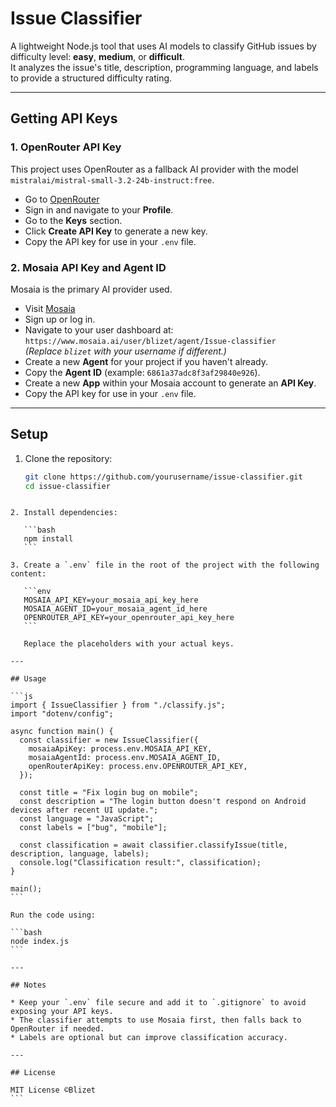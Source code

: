 
# Issue Classifier

A lightweight Node.js tool that uses AI models to classify GitHub issues by difficulty level: **easy**, **medium**, or **difficult**.  
It analyzes the issue's title, description, programming language, and labels to provide a structured difficulty rating.

---

## Getting API Keys

### 1. OpenRouter API Key

This project uses OpenRouter as a fallback AI provider with the model `mistralai/mistral-small-3.2-24b-instruct:free`.

- Go to [OpenRouter](https://openrouter.ai/)
- Sign in and navigate to your **Profile**.
- Go to the **Keys** section.
- Click **Create API Key** to generate a new key.
- Copy the API key for use in your `.env` file.

### 2. Mosaia API Key and Agent ID

Mosaia is the primary AI provider used.

- Visit [Mosaia](https://www.mosaia.io/)
- Sign up or log in.
- Navigate to your user dashboard at:  
  `https://www.mosaia.ai/user/blizet/agent/Issue-classifier`  
  *(Replace `blizet` with your username if different.)*
- Create a new **Agent** for your project if you haven't already.
- Copy the **Agent ID** (example: `6861a37adc8f3af29840e926`).
- Create a new **App** within your Mosaia account to generate an **API Key**.
- Copy the API key for use in your `.env` file.

---

## Setup

1. Clone the repository:

   ```bash
   git clone https://github.com/yourusername/issue-classifier.git
   cd issue-classifier
````

2. Install dependencies:

   ```bash
   npm install
   ```

3. Create a `.env` file in the root of the project with the following content:

   ```env
   MOSAIA_API_KEY=your_mosaia_api_key_here
   MOSAIA_AGENT_ID=your_mosaia_agent_id_here
   OPENROUTER_API_KEY=your_openrouter_api_key_here
   ```

   Replace the placeholders with your actual keys.

---

## Usage

```js
import { IssueClassifier } from "./classify.js";
import "dotenv/config";

async function main() {
  const classifier = new IssueClassifier({
    mosaiaApiKey: process.env.MOSAIA_API_KEY,
    mosaiaAgentId: process.env.MOSAIA_AGENT_ID,
    openRouterApiKey: process.env.OPENROUTER_API_KEY,
  });

  const title = "Fix login bug on mobile";
  const description = "The login button doesn't respond on Android devices after recent UI update.";
  const language = "JavaScript";
  const labels = ["bug", "mobile"];

  const classification = await classifier.classifyIssue(title, description, language, labels);
  console.log("Classification result:", classification);
}

main();
```

Run the code using:

```bash
node index.js
```

---

## Notes

* Keep your `.env` file secure and add it to `.gitignore` to avoid exposing your API keys.
* The classifier attempts to use Mosaia first, then falls back to OpenRouter if needed.
* Labels are optional but can improve classification accuracy.

---

## License

MIT License ©Blizet
```
